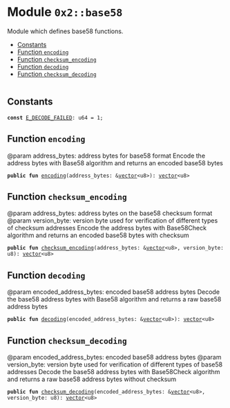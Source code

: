 
<a id="0x2_base58"></a>

# Module `0x2::base58`

Module which defines base58 functions.


-  [Constants](#@Constants_0)
-  [Function `encoding`](#0x2_base58_encoding)
-  [Function `checksum_encoding`](#0x2_base58_checksum_encoding)
-  [Function `decoding`](#0x2_base58_decoding)
-  [Function `checksum_decoding`](#0x2_base58_checksum_decoding)


<pre><code></code></pre>



<a id="@Constants_0"></a>

## Constants


<a id="0x2_base58_E_DECODE_FAILED"></a>



<pre><code><b>const</b> <a href="base58.md#0x2_base58_E_DECODE_FAILED">E_DECODE_FAILED</a>: u64 = 1;
</code></pre>



<a id="0x2_base58_encoding"></a>

## Function `encoding`

@param address_bytes: address bytes for base58 format
Encode the address bytes with Base58 algorithm and returns an encoded base58 bytes


<pre><code><b>public</b> <b>fun</b> <a href="base58.md#0x2_base58_encoding">encoding</a>(address_bytes: &<a href="">vector</a>&lt;u8&gt;): <a href="">vector</a>&lt;u8&gt;
</code></pre>



<a id="0x2_base58_checksum_encoding"></a>

## Function `checksum_encoding`

@param address_bytes: address bytes on the base58 checksum format
@param version_byte: version byte used for verification of different types of checksum addresses
Encode the address bytes with Base58Check algorithm and returns an encoded base58 bytes with checksum


<pre><code><b>public</b> <b>fun</b> <a href="base58.md#0x2_base58_checksum_encoding">checksum_encoding</a>(address_bytes: &<a href="">vector</a>&lt;u8&gt;, version_byte: u8): <a href="">vector</a>&lt;u8&gt;
</code></pre>



<a id="0x2_base58_decoding"></a>

## Function `decoding`

@param encoded_address_bytes: encoded base58 address bytes
Decode the base58 address bytes with Base58 algorithm and returns a raw base58 address bytes


<pre><code><b>public</b> <b>fun</b> <a href="base58.md#0x2_base58_decoding">decoding</a>(encoded_address_bytes: &<a href="">vector</a>&lt;u8&gt;): <a href="">vector</a>&lt;u8&gt;
</code></pre>



<a id="0x2_base58_checksum_decoding"></a>

## Function `checksum_decoding`

@param encoded_address_bytes: encoded base58 address bytes
@param version_byte: version byte used for verification of different types of base58 addresses
Decode the base58 address bytes with Base58Check algorithm and returns a raw base58 address bytes without checksum


<pre><code><b>public</b> <b>fun</b> <a href="base58.md#0x2_base58_checksum_decoding">checksum_decoding</a>(encoded_address_bytes: &<a href="">vector</a>&lt;u8&gt;, version_byte: u8): <a href="">vector</a>&lt;u8&gt;
</code></pre>
